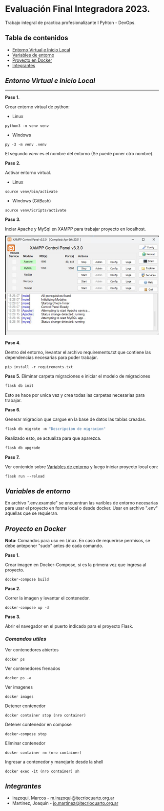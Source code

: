 # Evaluación Final Integradora 2023.
Trabajo integral de practica profesionalizante I Pyhton - DevOps.
## Tabla de contenidos
- [Entorno Virtual e Inicio Local](#entorno-Virtual-e-Inicio-Local)
- [Variables de entorno](#variables-de-entorno)
- [Proyecto en Docker](#proyecto-en-docker)
- [Integrantes](#integrantes)

## *Entorno Virtual e Inicio Local*
***
**Paso 1.**

Crear entorno virtual de python:

* Linux

```
python3 -m venv venv
```

* Windows

```
py -3 -m venv .venv
```


El segundo *venv* es el nombre del entorno (Se puede poner otro nombre).

**Paso 2.**

Activar entorno virtual.

* Linux
```
source venv/bin/activate
```
* Windows (GitBash)
```
source venv/Scripts/activate
```

**Paso 3.**

Inciar Apache y MySql en XAMPP para trabajar proyecto en localhost.

![app.py](img/xampp.jpeg "app.py")

**Paso 4.**

Dentro del entorno, levantar el archivo requirements.txt que contiene las dependencias necesarias para poder trabajar.

```
pip install -r requirements.txt
```

**Paso 5.**
Eliminar carpeta migraciones e iniciar el modelo de migraciones

```python 
flask db init
```
Esto se hace por unica vez y crea todas las carpetas necesarias para trabajar.

**Paso 6.**

Generar migracion que cargue en la base de datos las tablas creadas.

```python 
flask db migrate -m "Descripcion de migracion"
```
Realizado esto, se actualiza para que aparezca.
```python 
flask db upgrade
```

**Paso 7.**

Ver contenido sobre [Variables de entorno](#variables-de-entorno) y luego iniciar proyecto local con:
```
flask run --reload
```
## *Variables de entorno*

En archivo ".env.example" se encuentran las varibles de entorno necesarias para usar el proyecto en forma local o desde docker. Usar en archivo ".env" aquellas que se requieran.

## *Proyecto en Docker*

**Nota:** Comandos para uso en Linux. En caso de requerirse permisos, se debe anteponer "sudo" antes de cada comando.

**Paso 1.**

Crear imagen en Docker-Compose, si es la primera vez que ingresa al proyecto.
```
docker-compose build
```

**Paso 2.**

Correr la imagen y levantar el contenedor. 
```
docker-compose up -d
```

**Paso 3.**

Abrir el navegador en el puerto indicado para el proyecto Flask.


### *Comandos utiles*

Ver contenedores abiertos
```
docker ps
```


Ver contenedores frenados
```
docker ps -a
```

Ver imagenes
```
docker images
```
Detener contenedor
```
docker container stop (nro container)
```
Detener contenedor en compose
```
docker-compose stop
```

Eliminar contenedor
```
docker container rm (nro container)
```
Ingresar a contenedor y manejarlo desde la shell
```
docker exec -it (nro container) sh
```

## *Integrantes*

* Irazoqui, Marcos - m.irazoqui@itecriocuarto.org.ar
* Martinez, Joaquin - jo.martinez@itecriocuarto.org.ar
